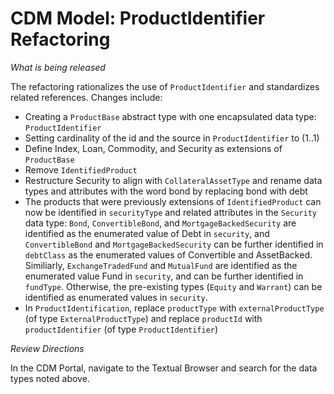 # CDM Model: ProductIdentifier Refactoring
 
_What is being released_
 
The refactoring rationalizes the use of ``ProductIdentifier`` and standardizes related references.  Changes include:
- Creating a ``ProductBase`` abstract type with one encapsulated data type: ``ProductIdentifier``
- Setting cardinality of the id and the source in ``ProductIdentifier`` to (1..1)
- Define Index, Loan, Commodity, and Security as extensions of ``ProductBase``
- Remove ``IdentifiedProduct``
- Restructure Security to align with ``CollateralAssetType`` and rename data types and attributes with the word bond by replacing bond with debt
- The products that were previously extensions of ``IdentifiedProduct`` can now be identified in ``securityType`` and related attributes in the ``Security`` data type: ``Bond``, ``ConvertibleBond``, and ``MortgageBackedSecurity`` are identified as the enumerated value of Debt in ``security``, and ``ConvertibleBond`` and ``MortgageBackedSecurity`` can be further identified in ``debtClass`` as the enumerated values of Convertible and AssetBacked. Similiarly, ``ExchangeTradedFund`` and ``MutualFund``  are identified as the enumerated value Fund in ``security``, and can be further identified in ``fundType``.  Otherwise, the pre-existing types (``Equity`` and ``Warrant``) can be identified as enumerated values in ``security``.
- In ``ProductIdentification``, replace ``productType`` with ``externalProductType`` (of type ``ExternalProductType``) and replace ``productId`` with ``productIdentifier`` (of type ``ProductIdentifier``)
 
_Review Directions_
 
In the CDM Portal, navigate to the Textual Browser and search for the data types noted above.

